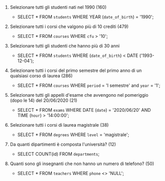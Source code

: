 1. Selezionare tutti gli studenti nati nel 1990 (160)
    - SELECT * FROM `students` WHERE YEAR (`date_of_birth`) = '1990';

2. Selezionare tutti i corsi che valgono più di 10 crediti (479)
    - SELECT * FROM `courses` WHERE `cfu` > '10';     


3. Selezionare tutti gli studenti che hanno più di 30 anni
    - SELECT * FROM `students` WHERE (`date_of_birth`) < DATE ('1993-12-04');
    <!-- - SELECT * FROM `students` WHERE (`date_of_birth`) = DATETIME - YEAR ('30'); -->


4. Selezionare tutti i corsi del primo semestre del primo anno di un qualsiasi corso 
di
laurea (286)
   - SELECT * FROM `courses` WHERE `period` = 'I semestre' and `year` = '1';


5. Selezionare tutti gli appelli d'esame che avvengono nel pomeriggio (dopo le 14) del
20/06/2020 (21)
    - SELECT * FROM `exams` WHERE DATE (`date`) = '2020/06/20' AND TIME (`hour`) > '14:00:00';


6. Selezionare tutti i corsi di laurea magistrale (38)
    - SELECT * FROM `degrees` WHERE `level` = 'magistrale'; 


7. Da quanti dipartimenti è composta l'università? (12)
    - SELECT COUNT(id) FROM `departments`;


8. Quanti sono gli insegnanti che non hanno un numero di telefono? (50)
    - SELECT * FROM `teachers` WHERE `phone` <> 'NULL';